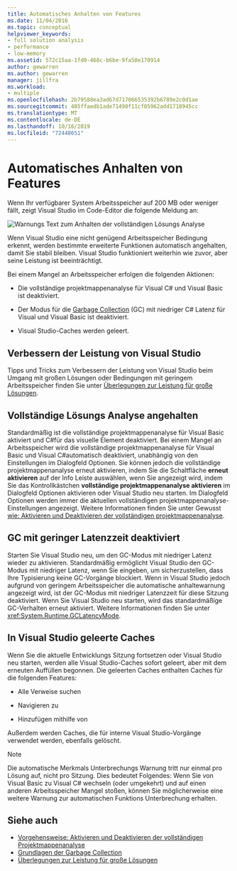 ```yaml
---
title: Automatisches Anhalten von Features
ms.date: 11/04/2016
ms.topic: conceptual
helpviewer_keywords:
- full solution analysis
- performance
- low-memory
ms.assetid: 572c15aa-1fd0-468c-b6be-9fa50e170914
author: gewarren
ms.author: gewarren
manager: jillfra
ms.workload:
- multiple
ms.openlocfilehash: 2b79588ea3ad67d717066535392b6789e2c0d1ae
ms.sourcegitcommit: 485ffaedb1ade71490f11cf05962add1718945cc
ms.translationtype: MT
ms.contentlocale: de-DE
ms.lasthandoff: 10/16/2019
ms.locfileid: "72448651"
---
```

# <a name="automatic-feature-suspension"></a>Automatisches Anhalten von Features

Wenn Ihr verfügbarer System Arbeitsspeicher auf 200 MB oder weniger fällt, zeigt Visual Studio im Code-Editor die folgende Meldung an:

![Warnungs Text zum Anhalten der vollständigen Lösungs Analyse](../code-quality/media/fsa_alert.png)

Wenn Visual Studio eine nicht genügend Arbeitsspeicher Bedingung erkennt, werden bestimmte erweiterte Funktionen automatisch angehalten, damit Sie stabil bleiben. Visual Studio funktioniert weiterhin wie zuvor, aber seine Leistung ist beeinträchtigt.

Bei einem Mangel an Arbeitsspeicher erfolgen die folgenden Aktionen:

- Die vollständige projektmappenanalyse für Visual C# und Visual Basic ist deaktiviert.

- Der Modus für die [Garbage Collection](/dotnet/standard/garbage-collection/index) (GC) mit niedriger C# Latenz für Visual und Visual Basic ist deaktiviert.

- Visual Studio-Caches werden geleert.

## <a name="improve-visual-studio-performance"></a>Verbessern der Leistung von Visual Studio

Tipps und Tricks zum Verbessern der Leistung von Visual Studio beim Umgang mit großen Lösungen oder Bedingungen mit geringem Arbeitsspeicher finden Sie unter [Überlegungen zur Leistung für große Lösungen](https://github.com/dotnet/roslyn/wiki/Performance-considerations-for-large-solutions).

## <a name="full-solution-analysis-suspended"></a>Vollständige Lösungs Analyse angehalten

Standardmäßig ist die vollständige projektmappenanalyse für Visual Basic aktiviert und C#für das visuelle Element deaktiviert. Bei einem Mangel an Arbeitsspeicher wird die vollständige projektmappenanalyse für Visual Basic und Visual C#automatisch deaktiviert, unabhängig von den Einstellungen im Dialogfeld Optionen. Sie können jedoch die vollständige projektmappenanalyse erneut aktivieren, indem Sie die Schaltfläche **erneut aktivieren** auf der Info Leiste auswählen, wenn Sie angezeigt wird, indem Sie das Kontrollkästchen **vollständige projektmappenanalyse aktivieren** im Dialogfeld Optionen aktivieren oder Visual Studio neu starten. Im Dialogfeld Optionen werden immer die aktuellen vollständigen projektmappenanalyse-Einstellungen angezeigt. Weitere Informationen finden Sie unter Gewusst [wie: Aktivieren und Deaktivieren der vollständigen projektmappenanalyse](../code-quality/how-to-enable-and-disable-full-solution-analysis-for-managed-code.md).

## <a name="gc-low-latency-disabled"></a>GC mit geringer Latenzzeit deaktiviert

Starten Sie Visual Studio neu, um den GC-Modus mit niedriger Latenz wieder zu aktivieren. Standardmäßig ermöglicht Visual Studio den GC-Modus mit niedriger Latenz, wenn Sie eingeben, um sicherzustellen, dass Ihre Typisierung keine GC-Vorgänge blockiert. Wenn in Visual Studio jedoch aufgrund von geringem Arbeitsspeicher die automatische anhaltewarnung angezeigt wird, ist der GC-Modus mit niedriger Latenzzeit für diese Sitzung deaktiviert. Wenn Sie Visual Studio neu starten, wird das standardmäßige GC-Verhalten erneut aktiviert. Weitere Informationen finden Sie unter <xref:System.Runtime.GCLatencyMode>.

## <a name="visual-studio-caches-flushed"></a>In Visual Studio geleerte Caches

Wenn Sie die aktuelle Entwicklungs Sitzung fortsetzen oder Visual Studio neu starten, werden alle Visual Studio-Caches sofort geleert, aber mit dem erneuten Auffüllen begonnen. Die geleerten Caches enthalten Caches für die folgenden Features:

- Alle Verweise suchen

- Navigieren zu

- Hinzufügen mithilfe von

Außerdem werden Caches, die für interne Visual Studio-Vorgänge verwendet werden, ebenfalls gelöscht.

> [!NOTE]
> Die automatische Merkmals Unterbrechungs Warnung tritt nur einmal pro Lösung auf, nicht pro Sitzung. Dies bedeutet Folgendes: Wenn Sie von Visual Basic zu Visual C# wechseln (oder umgekehrt) und auf einen anderen Arbeitsspeicher Mangel stoßen, können Sie möglicherweise eine weitere Warnung zur automatischen Funktions Unterbrechung erhalten.

## <a name="see-also"></a>Siehe auch

- [Vorgehensweise: Aktivieren und Deaktivieren der vollständigen Projektmappenanalyse](../code-quality/how-to-enable-and-disable-full-solution-analysis-for-managed-code.md)
- [Grundlagen der Garbage Collection](/dotnet/standard/garbage-collection/fundamentals)
- [Überlegungen zur Leistung für große Lösungen](https://github.com/dotnet/roslyn/wiki/Performance-considerations-for-large-solutions)
